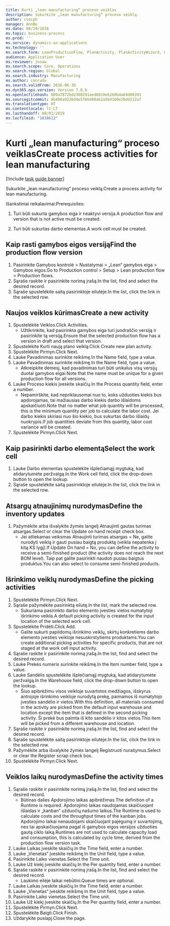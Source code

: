 ```yaml
---
title: Kurti „lean manufacturing“ proceso veiklas
description: Sukurkite „lean manufacturing“ proceso veiklą.
author: cvocph
manager: AnnBe
ms.date: 08/29/2018
ms.topic: business-process
ms.prod: ''
ms.service: dynamics-ax-applications
ms.technology: ''
ms.search.form: LeanProductionFlow, PlanActivity, PlanActivityWizard, LeanWorkCellLookup, InventLocationIdLookup
audience: Application User
ms.reviewer: josaw
ms.search.scope: Core, Operations
ms.search.region: Global
ms.search.industry: Manufacturing
ms.author: conradv
ms.search.validFrom: 2016-06-30
ms.dyn365.ops.version: Version 7.0.0
ms.openlocfilehash: 609a7872bd2388291aed88c0eb260b4a64d06391
ms.sourcegitcommit: 8b4b6a9226d4e5f66498ab2a5b4160e26dd112af
ms.translationtype: HT
ms.contentlocale: lt-LT
ms.lasthandoff: 08/01/2019
ms.locfileid: "1838612"
---
```

# <a name="create-process-activities-for-lean-manufacturing"></a><span data-ttu-id="56ad8-103">Kurti „lean manufacturing“ proceso veiklas</span><span class="sxs-lookup"><span data-stu-id="56ad8-103">Create process activities for lean manufacturing</span></span>

[!include [task guide banner](../../includes/task-guide-banner.md)]

<span data-ttu-id="56ad8-104">Sukurkite „lean manufacturing“ proceso veiklą.</span><span class="sxs-lookup"><span data-stu-id="56ad8-104">Create a process activity for lean manufacturing.</span></span> 

<span data-ttu-id="56ad8-105">Išankstiniai reikalavimai:</span><span class="sxs-lookup"><span data-stu-id="56ad8-105">Prerequisites:</span></span> 

1. <span data-ttu-id="56ad8-106">Turi būti sukurta gamybos eiga ir neaktyvi versija.</span><span class="sxs-lookup"><span data-stu-id="56ad8-106">A production flow and version that is not active must be created.</span></span>

2. <span data-ttu-id="56ad8-107">Turi būti sukurtas darbo elementas.</span><span class="sxs-lookup"><span data-stu-id="56ad8-107">A work cell must be created.</span></span>


## <a name="find-the-production-flow-version"></a><span data-ttu-id="56ad8-108">Kaip rasti gamybos eigos versiją</span><span class="sxs-lookup"><span data-stu-id="56ad8-108">Find the production flow version</span></span>
1. <span data-ttu-id="56ad8-109">Pasirinkite Gamybos kontrolė > Nustatymai > „Lean“ gamybos eiga > Gamybos eigos.</span><span class="sxs-lookup"><span data-stu-id="56ad8-109">Go to Production control > Setup > Lean production flow > Production flows.</span></span>
2. <span data-ttu-id="56ad8-110">Sąraše raskite ir pasirinkite norimą įrašą.</span><span class="sxs-lookup"><span data-stu-id="56ad8-110">In the list, find and select the desired record.</span></span>
3. <span data-ttu-id="56ad8-111">Sąraše spustelėkite saitą pasirinktoje eilutėje.</span><span class="sxs-lookup"><span data-stu-id="56ad8-111">In the list, click the link in the selected row.</span></span>

## <a name="create-a-new-activity"></a><span data-ttu-id="56ad8-112">Naujos veiklos kūrimas</span><span class="sxs-lookup"><span data-stu-id="56ad8-112">Create a new activity</span></span>
1. <span data-ttu-id="56ad8-113">Spustelėkite Veiklos.</span><span class="sxs-lookup"><span data-stu-id="56ad8-113">Click Activities.</span></span>
    * <span data-ttu-id="56ad8-114">Užtikrinkite, kad pasirinkta gamybos eiga turi juodraščio versiją ir pasirinkite tą versiją.</span><span class="sxs-lookup"><span data-stu-id="56ad8-114">Ensure that the selected production flow has a version in draft and select that version.</span></span>  
2. <span data-ttu-id="56ad8-115">Spustelėkite Kurti naują plano veiklą.</span><span class="sxs-lookup"><span data-stu-id="56ad8-115">Click Create new plan activity.</span></span>
3. <span data-ttu-id="56ad8-116">Spustelėkite Pirmyn.</span><span class="sxs-lookup"><span data-stu-id="56ad8-116">Click Next.</span></span>
4. <span data-ttu-id="56ad8-117">Lauke Pavadinimas surinkite reikšmę.</span><span class="sxs-lookup"><span data-stu-id="56ad8-117">In the Name field, type a value.</span></span>
5. <span data-ttu-id="56ad8-118">Lauke Pavadinimas surinkite reikšmę.</span><span class="sxs-lookup"><span data-stu-id="56ad8-118">In the Name field, type a value.</span></span>
    * <span data-ttu-id="56ad8-119">Atkreipkite dėmesį, kad pavadinimas turi būti unikalus visų versijų duotai gamybos eigai.</span><span class="sxs-lookup"><span data-stu-id="56ad8-119">Note that the name must be unique for a given production flow for all versions.</span></span>  
6. <span data-ttu-id="56ad8-120">Lauke Proceso kiekis įveskite skaičių.</span><span class="sxs-lookup"><span data-stu-id="56ad8-120">In the Process quantity field, enter a number.</span></span>
    * <span data-ttu-id="56ad8-121">Nepamirškite, kad nepriklausomai nuo to, koks užduoties kiekis bus apdorojamas, tai mažiausias darbo kiekis darbo išlaidoms apskaičiuoti.</span><span class="sxs-lookup"><span data-stu-id="56ad8-121">Note that no matter what job quantity will be processed, this is the minimum quantity per job to calculate the labor cost.</span></span> <span data-ttu-id="56ad8-122">Jei darbo kiekis skiriasi nuo šio kiekio, bus sukurtas darbo išlaidų nuokrypis.</span><span class="sxs-lookup"><span data-stu-id="56ad8-122">If job quantities deviate from this quantity, labor cost variance will be created.</span></span>  
7. <span data-ttu-id="56ad8-123">Spustelėkite Pirmyn.</span><span class="sxs-lookup"><span data-stu-id="56ad8-123">Click Next.</span></span>

## <a name="select-the-work-cell"></a><span data-ttu-id="56ad8-124">Kaip pasirinkti darbo elementą</span><span class="sxs-lookup"><span data-stu-id="56ad8-124">Select the work cell</span></span>
1. <span data-ttu-id="56ad8-125">Lauke Darbo elementas spustelėkite išplečiamąjį mygtuką, kad atidarytumėte peržvalgą.</span><span class="sxs-lookup"><span data-stu-id="56ad8-125">In the Work cell field, click the drop-down button to open the lookup.</span></span>
2. <span data-ttu-id="56ad8-126">Sąraše spustelėkite saitą pasirinktoje eilutėje.</span><span class="sxs-lookup"><span data-stu-id="56ad8-126">In the list, click the link in the selected row.</span></span>

## <a name="define-the-inventory-updates"></a><span data-ttu-id="56ad8-127">Atsargų atnaujinimų nurodymas</span><span class="sxs-lookup"><span data-stu-id="56ad8-127">Define the inventory updates</span></span>
1. <span data-ttu-id="56ad8-128">Pažymėkite arba išvalykite žymės langelį Atnaujinti gautas turimas atsargas.</span><span class="sxs-lookup"><span data-stu-id="56ad8-128">Select or clear the Update on hand receipt check box.</span></span>
    * <span data-ttu-id="56ad8-129">Jei atliekamas veiksmas Atnaujinti turimas atsargas = Ne, galite nurodyti veiklą ir gauti pusiau baigtą produktą (veikla nepatenka į kitą KS lygį).</span><span class="sxs-lookup"><span data-stu-id="56ad8-129">If Update On hand = No, you can define the activity to receive a semi-finished product (the activity does not reach the next BOM level).</span></span>    <span data-ttu-id="56ad8-130">Taip pat galite pasirinkti naudoti pusiau baigtus produktus.</span><span class="sxs-lookup"><span data-stu-id="56ad8-130">You can also select to consume semi-finished products.</span></span>  

## <a name="define-the-picking-activities"></a><span data-ttu-id="56ad8-131">Išrinkimo veiklų nurodymas</span><span class="sxs-lookup"><span data-stu-id="56ad8-131">Define the picking activities</span></span>
1. <span data-ttu-id="56ad8-132">Spustelėkite Pirmyn.</span><span class="sxs-lookup"><span data-stu-id="56ad8-132">Click Next.</span></span>
2. <span data-ttu-id="56ad8-133">Sąraše pažymėkite pasirinktą eilutę.</span><span class="sxs-lookup"><span data-stu-id="56ad8-133">In the list, mark the selected row.</span></span>
    * <span data-ttu-id="56ad8-134">Sukuriama pasirinkto darbo elemento įvesties vietos numatytoji išrinkimo veikla.</span><span class="sxs-lookup"><span data-stu-id="56ad8-134">A default picking activity is created for the input location of the selected work cell.</span></span>  
3. <span data-ttu-id="56ad8-135">Spustelėkite Pridėti.</span><span class="sxs-lookup"><span data-stu-id="56ad8-135">Click Add.</span></span>
    * <span data-ttu-id="56ad8-136">Galite sukurti papildomų išrinkimo veiklų, skirtų konkretiems darbo elemento įvesties veikloje nesuskirstytiems produktams.</span><span class="sxs-lookup"><span data-stu-id="56ad8-136">You can create additional picking activities for specific products, that are not staged at the work cell input activity.</span></span>  
4. <span data-ttu-id="56ad8-137">Sąraše raskite ir pasirinkite norimą įrašą.</span><span class="sxs-lookup"><span data-stu-id="56ad8-137">In the list, find and select the desired record.</span></span>
5. <span data-ttu-id="56ad8-138">Lauke Prekės numeris surinkite reikšmę.</span><span class="sxs-lookup"><span data-stu-id="56ad8-138">In the Item number field, type a value.</span></span>
6. <span data-ttu-id="56ad8-139">Lauke Sandėlis spustelėkite išplečiamąjį mygtuką, kad atidarytumėte peržvalgą.</span><span class="sxs-lookup"><span data-stu-id="56ad8-139">In the Warehouse field, click the drop-down button to open the lookup.</span></span>
    * <span data-ttu-id="56ad8-140">Šiuo apibrėžimu visos veikloje suvartotos medžiagos, išskyrus antrojoje išrinkimo veikloje nurodytą prekę, paimamos iš numatytojo įvesties sandėlio ir vietos.</span><span class="sxs-lookup"><span data-stu-id="56ad8-140">With this definition, all materials consumed in the activity are picked from the default input warehouse and location except the item that is defined in the second picking activity.</span></span> <span data-ttu-id="56ad8-141">Ši prekė bus paimta iš kito sandėlio ir kitos vietos.</span><span class="sxs-lookup"><span data-stu-id="56ad8-141">This item will be picked from a different warehouse and location.</span></span>  
7. <span data-ttu-id="56ad8-142">Sąraše raskite ir pasirinkite norimą įrašą.</span><span class="sxs-lookup"><span data-stu-id="56ad8-142">In the list, find and select the desired record.</span></span>
8. <span data-ttu-id="56ad8-143">Sąraše spustelėkite saitą pasirinktoje eilutėje.</span><span class="sxs-lookup"><span data-stu-id="56ad8-143">In the list, click the link in the selected row.</span></span>
9. <span data-ttu-id="56ad8-144">Pažymėkite arba išvalykite žymės langelį Registruoti nurašymus.</span><span class="sxs-lookup"><span data-stu-id="56ad8-144">Select or clear the Register scrap check box.</span></span>
10. <span data-ttu-id="56ad8-145">Spustelėkite Pirmyn.</span><span class="sxs-lookup"><span data-stu-id="56ad8-145">Click Next.</span></span>

## <a name="define-the-activity-times"></a><span data-ttu-id="56ad8-146">Veiklos laikų nurodymas</span><span class="sxs-lookup"><span data-stu-id="56ad8-146">Define the activity times</span></span>
1. <span data-ttu-id="56ad8-147">Sąraše raskite ir pasirinkite norimą įrašą.</span><span class="sxs-lookup"><span data-stu-id="56ad8-147">In the list, find and select the desired record.</span></span>
    * <span data-ttu-id="56ad8-148">Būtinas dalies Apdorojimo laikas apibrėžimas.</span><span class="sxs-lookup"><span data-stu-id="56ad8-148">The definition of a Runtime is required.</span></span> <span data-ttu-id="56ad8-149">Apdorojimo laikas naudojamas skaičiuojant išlaidas ir „kanban“ užduočių našumo laikus.</span><span class="sxs-lookup"><span data-stu-id="56ad8-149">The Runtime is used to calculate costs and the throughput times of the kanban jobs.</span></span> <span data-ttu-id="56ad8-150">Apdorojimo laikai nenaudojami skaičiuojant pajėgumą ir suvartojimą, nes tai apskaičiuojama pagal iš gamybos eigos versijos užduoties gautą ciklo laiką.</span><span class="sxs-lookup"><span data-stu-id="56ad8-150">Runtimes are not used to calculate capacity load and consumption, this is calculated by cycle time, derived from the production flow version task.</span></span>  
2. <span data-ttu-id="56ad8-151">Lauke Laikas įveskite skaičių.</span><span class="sxs-lookup"><span data-stu-id="56ad8-151">In the Time field, enter a number.</span></span>
3. <span data-ttu-id="56ad8-152">Lauke „Vienetas“ įveskite reikšmę.</span><span class="sxs-lookup"><span data-stu-id="56ad8-152">In the Unit field, type a value.</span></span>
4. <span data-ttu-id="56ad8-153">Pasirinkite Laiko vienetas.</span><span class="sxs-lookup"><span data-stu-id="56ad8-153">Select the Time unit.</span></span>
5. <span data-ttu-id="56ad8-154">Lauke Už kiekį įveskite skaičių.</span><span class="sxs-lookup"><span data-stu-id="56ad8-154">In the Per quantity field, enter a number.</span></span>
6. <span data-ttu-id="56ad8-155">Sąraše raskite ir pasirinkite norimą įrašą.</span><span class="sxs-lookup"><span data-stu-id="56ad8-155">In the list, find and select the desired record.</span></span>
    * <span data-ttu-id="56ad8-156">Laukimo eilėje laikai nebūtini.</span><span class="sxs-lookup"><span data-stu-id="56ad8-156">Queue times are optional.</span></span>  
7. <span data-ttu-id="56ad8-157">Lauke Laikas įveskite skaičių.</span><span class="sxs-lookup"><span data-stu-id="56ad8-157">In the Time field, enter a number.</span></span>
8. <span data-ttu-id="56ad8-158">Lauke „Vienetas“ įveskite reikšmę.</span><span class="sxs-lookup"><span data-stu-id="56ad8-158">In the Unit field, type a value.</span></span>
9. <span data-ttu-id="56ad8-159">Pasirinkite Laiko vienetas.</span><span class="sxs-lookup"><span data-stu-id="56ad8-159">Select the Time unit.</span></span>
10. <span data-ttu-id="56ad8-160">Lauke Už kiekį įveskite skaičių.</span><span class="sxs-lookup"><span data-stu-id="56ad8-160">In the Per quantity field, enter a number.</span></span>
11. <span data-ttu-id="56ad8-161">Spustelėkite Pirmyn.</span><span class="sxs-lookup"><span data-stu-id="56ad8-161">Click Next.</span></span>
12. <span data-ttu-id="56ad8-162">Spustelėkite Baigti.</span><span class="sxs-lookup"><span data-stu-id="56ad8-162">Click Finish.</span></span>
13. <span data-ttu-id="56ad8-163">Uždarykite puslapį.</span><span class="sxs-lookup"><span data-stu-id="56ad8-163">Close the page.</span></span>

